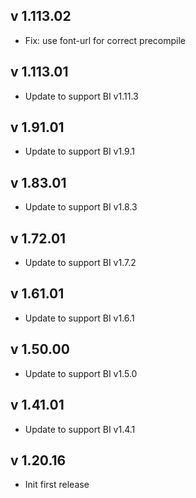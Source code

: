## v 1.113.02
- Fix: use font-url for correct precompile

## v 1.113.01
- Update to support BI v1.11.3

## v 1.91.01
- Update to support BI v1.9.1

## v 1.83.01
- Update to support BI v1.8.3

## v 1.72.01
- Update to support BI v1.7.2

## v 1.61.01
- Update to support BI v1.6.1

## v 1.50.00
- Update to support BI v1.5.0

## v 1.41.01
- Update to support BI v1.4.1

## v 1.20.16
- Init first release
